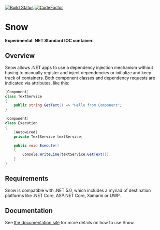[![Build Status](https://carlubian.visualstudio.com/GitHub%20Interop/_apis/build/status/Snow%20Build?branchName=master)](https://carlubian.visualstudio.com/GitHub%20Interop/_build/latest?definitionId=24&branchName=master)
[![CodeFactor](https://www.codefactor.io/repository/github/carlubian/snow/badge/master)](https://www.codefactor.io/repository/github/carlubian/snow/overview/master)
# Snow
<strong>Experimental .NET Standard IOC container.</strong>

## Overview
Snow allows .NET apps to use a dependency injection mechanism without having to manually
register and inject dependencies or initialize and keep track of containers. 
Both component classes and dependency requests are indicated via attributes, like this:

```cs
[Component]
class TextService
{
    public string GetText() => "Hello from Component";
}

[Component]
class Execution
{
    [Autowired]
    private TextService textService;

    public void Execute()
    {
        Console.WriteLine(textService.GetText());
    }
}
```

## Requirements
Snow is compatible with .NET 5.0, which includes a myriad of destination platforms like .NET Core, ASP.NET Core, Xamarin or UWP.

## Documentation
See [the documentation site](https://carlubian.github.io/Snow) for more details on how to use Snow.
